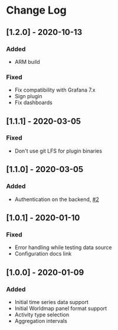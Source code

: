 # Change Log

## [1.2.0] - 2020-10-13
### Added
- ARM build

### Fixed
- Fix compatibility with Grafana 7.x
- Sign plugin
- Fix dashboards

## [1.1.1] - 2020-03-05
### Fixed
- Don't use git LFS for plugin binaries

## [1.1.0] - 2020-03-05

### Added
- Authentication on the backend, [#2](https://github.com/grafana/strava-datasource/issues/2)

## [1.0.1] - 2020-01-10

### Fixed
- Error handling while testing data source
- Configuration docs link

## [1.0.0] - 2020-01-09

### Added
- Initial time series data support
- Initial Worldmap panel format support
- Activity type selection
- Aggregation intervals
